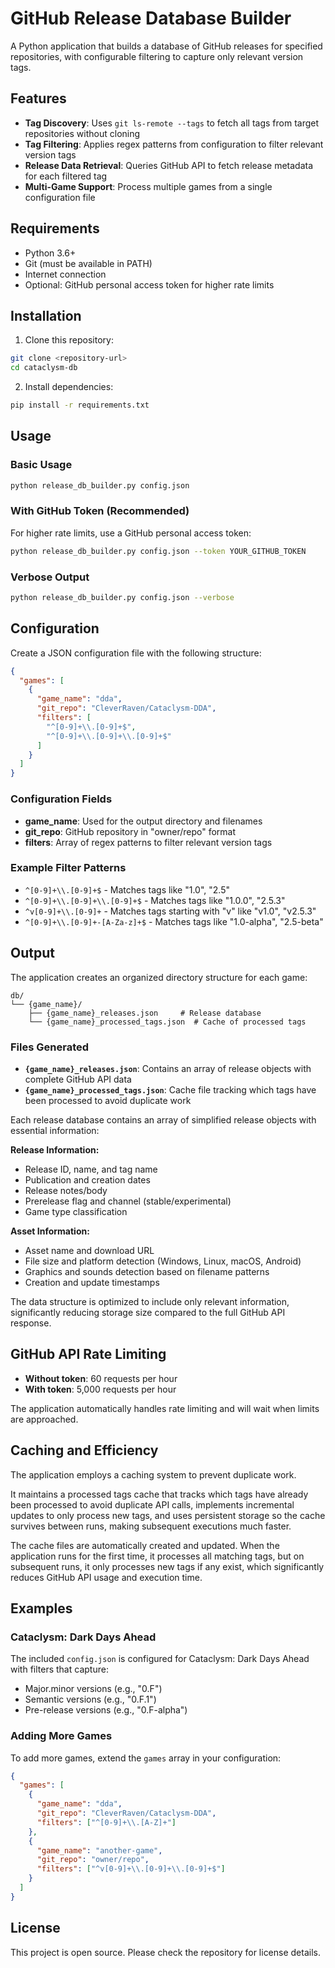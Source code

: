 # GitHub Release Database Builder

A Python application that builds a database of GitHub releases for specified repositories, with configurable filtering to capture only relevant version tags.

## Features

- **Tag Discovery**: Uses `git ls-remote --tags` to fetch all tags from target repositories without cloning
- **Tag Filtering**: Applies regex patterns from configuration to filter relevant version tags
- **Release Data Retrieval**: Queries GitHub API to fetch release metadata for each filtered tag
- **Multi-Game Support**: Process multiple games from a single configuration file

## Requirements

- Python 3.6+
- Git (must be available in PATH)
- Internet connection
- Optional: GitHub personal access token for higher rate limits

## Installation

1. Clone this repository:
```bash
git clone <repository-url>
cd cataclysm-db
```

2. Install dependencies:
```bash
pip install -r requirements.txt
```

## Usage

### Basic Usage

```bash
python release_db_builder.py config.json
```

### With GitHub Token (Recommended)

For higher rate limits, use a GitHub personal access token:

```bash
python release_db_builder.py config.json --token YOUR_GITHUB_TOKEN
```

### Verbose Output

```bash
python release_db_builder.py config.json --verbose
```

## Configuration

Create a JSON configuration file with the following structure:

```json
{
  "games": [
    {
      "game_name": "dda",
      "git_repo": "CleverRaven/Cataclysm-DDA",
      "filters": [
        "^[0-9]+\\.[0-9]+$",
        "^[0-9]+\\.[0-9]+\\.[0-9]+$"
      ]
    }
  ]
}
```

### Configuration Fields

- **game_name**: Used for the output directory and filenames
- **git_repo**: GitHub repository in "owner/repo" format
- **filters**: Array of regex patterns to filter relevant version tags

### Example Filter Patterns

- `^[0-9]+\\.[0-9]+$` - Matches tags like "1.0", "2.5"
- `^[0-9]+\\.[0-9]+\\.[0-9]+$` - Matches tags like "1.0.0", "2.5.3"
- `^v[0-9]+\\.[0-9]+` - Matches tags starting with "v" like "v1.0", "v2.5.3"
- `^[0-9]+\\.[0-9]+-[A-Za-z]+$` - Matches tags like "1.0-alpha", "2.5-beta"

## Output

The application creates an organized directory structure for each game:

```
db/
└── {game_name}/
    ├── {game_name}_releases.json     # Release database
    └── {game_name}_processed_tags.json  # Cache of processed tags
```

### Files Generated

- **`{game_name}_releases.json`**: Contains an array of release objects with complete GitHub API data
- **`{game_name}_processed_tags.json`**: Cache file tracking which tags have been processed to avoid duplicate work

Each release database contains an array of simplified release objects with essential information:

**Release Information:**
- Release ID, name, and tag name
- Publication and creation dates
- Release notes/body
- Prerelease flag and channel (stable/experimental)
- Game type classification

**Asset Information:**
- Asset name and download URL
- File size and platform detection (Windows, Linux, macOS, Android)
- Graphics and sounds detection based on filename patterns
- Creation and update timestamps

The data structure is optimized to include only relevant information, significantly reducing storage size compared to the full GitHub API response.

## GitHub API Rate Limiting

- **Without token**: 60 requests per hour
- **With token**: 5,000 requests per hour

The application automatically handles rate limiting and will wait when limits are approached.

## Caching and Efficiency

The application employs a caching system to prevent duplicate work. 

It maintains a processed tags cache that tracks which tags have already been processed to avoid duplicate API calls, implements incremental updates to only process new tags, and uses persistent storage so the cache survives between runs, making subsequent executions much faster. 

The cache files are automatically created and updated. When the application runs for the first time, it processes all matching tags, but on subsequent runs, it only processes new tags if any exist, which significantly reduces GitHub API usage and execution time.

## Examples

### Cataclysm: Dark Days Ahead

The included `config.json` is configured for Cataclysm: Dark Days Ahead with filters that capture:
- Major.minor versions (e.g., "0.F")
- Semantic versions (e.g., "0.F.1")
- Pre-release versions (e.g., "0.F-alpha")

### Adding More Games

To add more games, extend the `games` array in your configuration:

```json
{
  "games": [
    {
      "game_name": "dda",
      "git_repo": "CleverRaven/Cataclysm-DDA",
      "filters": ["^[0-9]+\\.[A-Z]+"]
    },
    {
      "game_name": "another-game",
      "git_repo": "owner/repo",
      "filters": ["^v[0-9]+\\.[0-9]+\\.[0-9]+$"]
    }
  ]
}
```

## License

This project is open source. Please check the repository for license details.
